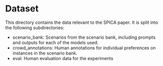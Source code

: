 # Dataset

This directory contains the data relevant to the SPICA paper. It is split into the following subdirectories:

- scenario_bank: Scenarios from the scenario bank, including prompts and outputs for each of the models used.
- crowd_annotations: Human annotations for individual preferences on instances in the scenario bank.
- eval: Human evaluation data for the experiments